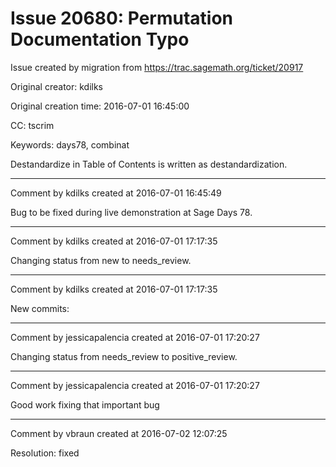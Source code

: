 # Issue 20680: Permutation Documentation Typo

Issue created by migration from https://trac.sagemath.org/ticket/20917

Original creator: kdilks

Original creation time: 2016-07-01 16:45:00

CC:  tscrim

Keywords: days78, combinat

Destandardize in Table of Contents is written as destandardization.


---

Comment by kdilks created at 2016-07-01 16:45:49

Bug to be fixed during live demonstration at Sage Days 78.


---

Comment by kdilks created at 2016-07-01 17:17:35

Changing status from new to needs_review.


---

Comment by kdilks created at 2016-07-01 17:17:35

New commits:


---

Comment by jessicapalencia created at 2016-07-01 17:20:27

Changing status from needs_review to positive_review.


---

Comment by jessicapalencia created at 2016-07-01 17:20:27

Good work fixing that important bug


---

Comment by vbraun created at 2016-07-02 12:07:25

Resolution: fixed

